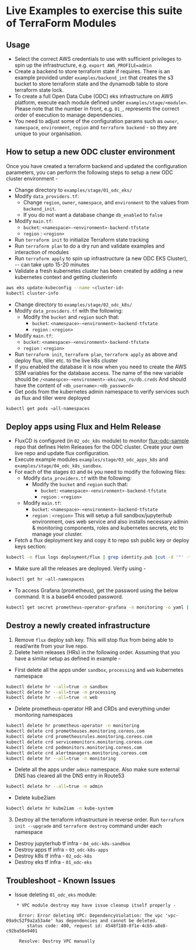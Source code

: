 # Live Examples to exercise this suite of TerraForm Modules

## Usage
- Select the correct AWS credentials to use with sufficient privileges to spin up the infrastructure, e.g. `export AWS_PROFILE=admin`
- Create a backend to store terraform state if requires. There is an example provided under `examples/backend_int` that creates the s3 bucket to store terraform state and the dynamodb table to store terraform state lock.
- To create a full Open Data Cube (ODC) eks infrastructure on AWS platform, execute each module defined under `examples/stage/<module>`. Please note that the number in front, e.g. `01_`, represents the correct order of execution to manage dependencies.
- You need to adjust some of the configuration params such as `owner`, `namespace`, `environment`, `region` and `terraform backend` - so they are unique to your organisation.

## How to setup a new ODC cluster environment
Once you have created a terraform backend and updated the configuration parameters, you can perform the following steps to setup a new ODC cluster environment -
- Change directory to `examples/stage/01_odc_eks/`
- Modify `data_providers.tf`:
  - Change `region`, `owner`, `namespace`, and `environment` to the values from `backend_init`.
  - If you do not want a database change `db_enabled` to `false`
- Modify `main.tf`:
  - `bucket`: `<namespace>-<environment>-backend-tfstate`
  - `region` : `<region>`
- Run `terraform init` to initialize Terraform state tracking
- Run `terraform plan` to do a dry run and validate examples and interaction of modules
- Run `terraform apply` to spin up infrastructure (a new ODC EKS Cluster), -- can take upto 15-20 minutes
- Validate a fresh kubernetes cluster has been created by adding a new kubernetes context and getting clusterinfo
```sh
aws eks update-kubeconfig --name <cluster-id>
kubectl cluster-info
```
- Change directory to `examples/stage/02_odc_k8s/`
- Modify `data_providers.tf` with the following:
  - Modify the `bucket` and `region` such that:
    - `bucket`: `<namespace>-<environment>-backend-tfstate`
    - `region` : `<region>`
- Modify `main.tf`:
  - `bucket`: `<namespace>-<environment>-backend-tfstate`
  - `region` : `<region>`
- Run `terraform init`, `terraform plan`, `terraform apply` as above and deploy flux, tiller etc. to the live k8s cluster
- If you enabled the database it is now when you need to create the AWS SSM variables for the database access. The name of the new variable should be `/<namespce>-<environment>-eks/ows_ro/db.creds` And should have the content of `<db_username>:<db_password>`
- Get pods from the kubernetes admin namespace to verify services such as flux and tiller were deployed
```sh
kubectl get pods —all-namespaces
```

## Deploy apps using Flux and Helm Release
- FluxCD is configured (in `02_odc_k8s` module) to monitor [flux-odc-sample](https://github.com/opendatacube/flux-odc-sample) repo that defines Helm Releases for the ODC cluster. Create your own live repo and update flux configuration.
- Execute example modules `examples/stage/03_odc_apps_k8s` and `examples/stage/04_odc_k8s_sandbox`.
- For each of the stages `03` and `04` you need to modify the following files:
  - Modify `data_providers.tf` with the following:
    - Modify the `bucket` and `region` such that:
      - `bucket`: `<namespace>-<environment>-backend-tfstate`
      - `region` : `<region>`
  - Modify `main.tf`:
    - `bucket`: `<namespace>-<environment>-backend-tfstate`
    - `region` : `<region>`
This will setup a full sandbox/jupyterhub environment, ows web service and also installs necessary admin & monitoring components, roles and kubernetes secrets, etc to manage your cluster.
- Fetch a flux deployment key and copy it to repo ssh public key or deploy keys section:
```sh
kubectl -n flux logs deployment/flux | grep identity.pub |cut -d '"' -f2
```
- Make sure all the releases are deployed. Verify using -
```sh
kubectl get hr —all-namespaces
```
- To access Grafana (prometheus), get the password using the below command. It is a base64 encoded password.
```sh
kubectl get secret prometheus-operator-grafana -n monitoring -o yaml | grep "admin-password:" | sed 's/admin-password: //' | base64 -d -i`
```

## Destroy a newly created infrastructure

1. Remove `flux` deploy ssh key. This will stop flux from being able to read/write from your live repo.
2. Delete helm releases (HRs) in the following order. Assuming that you have a similar setup as defined in example -
- First delete all the apps under `sandbox`, `processing` and `web` kubernetes namespace
```sh
kubectl delete hr --all=true -n sandbox
kubectl delete hr --all=true -n processing
kubectl delete hr --all=true -n web
```
- Delete prometheus-operator HR and CRDs and everything under monitoring namespaces
```sh
kubectl delete hr prometheus-operator -n monitoring
kubectl delete crd prometheuses.monitoring.coreos.com
kubectl delete crd prometheusrules.monitoring.coreos.com
kubectl delete crd servicemonitors.monitoring.coreos.com
kubectl delete crd podmonitors.monitoring.coreos.com
kubectl delete crd alertmanagers.monitoring.coreos.com
kubectl delete hr --all=true -n monitoring
```
- Delete all the apps under `admin` namespace. Also make sure external DNS has cleared all the DNS entry in Route53
```sh
kubectl delete hr --all=true -n admin
```
- Delete kube2iam
```sh
kubectl delete hr kube2iam -n kube-system
```

3. Destroy all the terraform infrastructure in reverse order. Run `terraform init --upgrade` and `terraform destroy` command under each namespace
- Destroy jupyterhub tf infra - `04_odc-k8s-sandbox`
- Destroy apps tf infra - `03_odc-k8s-apps`
- Destroy k8s tf infra - `02_odc-k8s`
- Destroy eks tf infra - `01_odc-eks`

## Troubleshoot - Known Issues
* Issue deleting `01_odc_eks` module:
```text
    * VPC module destroy may have issue cleanup itself properly -

     Error: Error deleting VPC: DependencyViolation: The vpc 'vpc-09a9c52f9a2a53a4e' has dependencies and cannot be deleted.
        status code: 400, request id: 4548f188-8f1e-4cb5-a8e8-c92ba56e9401

     Resolve: Destroy VPC manually
```
